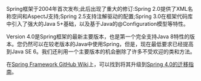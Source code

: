 Spring框架于2004年首次发布;此后出现了重大的修订:Spring 2.0提供了XML名称空间和AspectJ支持;Spring 2.5支持注解驱动的配置;Spring 3.0在框架代码库中引入了强大的Java 5+基础，以及基于Java的@Configuration模型等特性。

Version 4.0是Spring框架的最新主要版本，也是第一个完全支持Java 8特性的版本。您仍然可以在较老版本的Java中使用Spring，但是，现在最低要求已经提高到Java SE 6。我们还利用一个主要版本的机会删除了许多不受欢迎的类和方法。

在[Spring Framework GitHub Wiki](https://github.com/spring-projects/spring-framework/wiki)上，可以找到将其升级到[Spring 4.0的迁移指南](https://github.com/spring-projects/spring-framework/wiki)。

